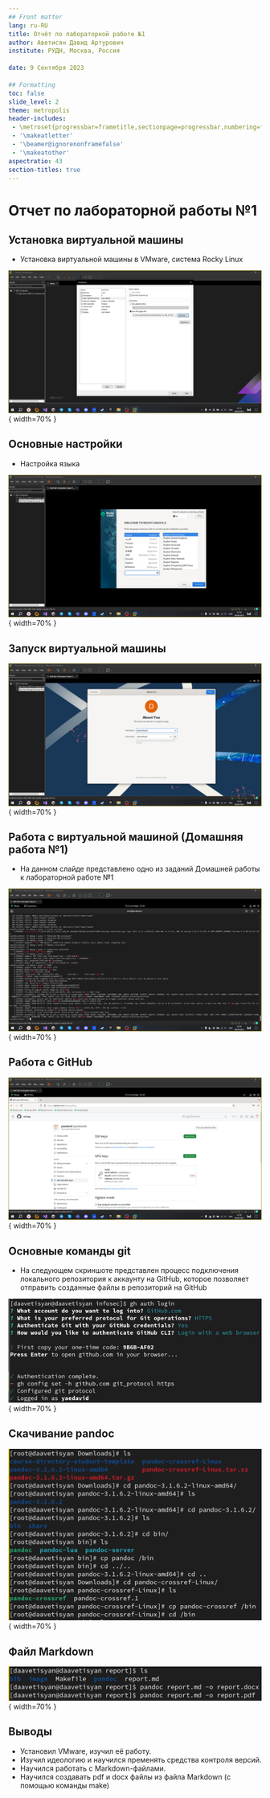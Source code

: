 ```yaml
---
## Front matter
lang: ru-RU
title: Отчёт по лабораторной работе №1
author: Аветисян Давид Артурович
institute: РУДН, Москва, Россия

date: 9 Сентября 2023

## Formatting
toc: false
slide_level: 2
theme: metropolis
header-includes: 
 - \metroset{progressbar=frametitle,sectionpage=progressbar,numbering=fraction}
 - '\makeatletter'
 - '\beamer@ignorenonframefalse'
 - '\makeatother'
aspectratio: 43
section-titles: true
---
```


# Отчет по лабораторной работы №1

## Установка виртуальной машины

- Установка виртуальной машины в VMware, система Rocky Linux

![Настройки виртуальной машины](image01/Screenshot_4.PNG){ width=70% }

## Основные настройки

- Настройка языка

![Настройка языка](image01/Screenshot_7.PNG){ width=70% }

## Запуск виртуальной машины

![Окончательный запуск](image01/Screenshot_12.PNG){ width=70% }

## Работа с виртуальной машиной (Домашняя работа №1)

- На данном слайде представлено одно из заданий Домашней работы к лабораторной работе №1

![Работа в виртуальной машине](image01/Screenshot_14.PNG){ width=70% }

## Работа с GitHub

![Страница на GitHub](image01/Screenshot_20.PNG){ width=70% }

## Основные команды git

- На следующем скриншоте представлен процесс подключения локального репозитория к аккаунту на GitHub, которое позволяет отправить созданные файлы в репозиторий на GitHub

![Основные команды git](image01/Screenshot_22.PNG){ width=70% }

## Скачивание pandoc

![pandoc](image01/Screenshot_24.PNG){ width=70% }

## Файл Markdown 

![Markdown](image01/Screenshot_25.PNG){ width=70% }

## Выводы

- Установил VMware, изучил её работу. 
- Изучил идеологию и научился пременять средства контроля версий. 
- Научился работать с Markdown-файлами.
- Научился создавать pdf и docx файлы из файла Markdown (с помощью команды make)

